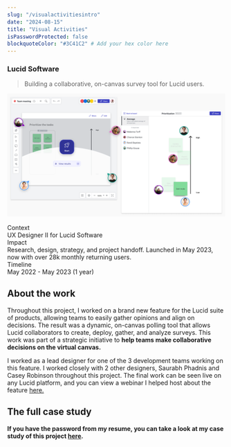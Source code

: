 ```yaml
---
slug: "/visualactivitiesintro"  
date: "2024-08-15"  
title: "Visual Activities"  
isPasswordProtected: false  
blockquoteColor: "#3C41C2" # Add your hex color here
---
```


### Lucid Software
> Building a collaborative, on-canvas survey tool for Lucid users.

![hero image of visual activities](../src/images/visualactivities/Splash.png)

<div class="info-container">
    <div class="info-block">
        <div class="info-title">Context</div>
        UX Designer II for Lucid Software
    </div>
    <div class="info-block">
        <div class="info-title">Impact</div>
        Research, design, strategy, and project handoff. Launched in May 2023, now with over 28k monthly returning users.
    </div>
    <div class="info-block">
        <div class="info-title">Timeline</div>
        May 2022 - May 2023 (1 year) 
    </div>
</div>

## About the work
Throughout this project, I worked on a brand new feature for the Lucid suite of products, allowing teams to easily gather opinions and align on decisions. The result was a dynamic, on-canvas polling tool that allows Lucid collaborators to create, deploy, gather, and analyze surveys. This work was part of a strategic initiative to **help teams make collaborative decisions on the virtual canvas.** 

I worked as a lead designer for one of the 3 development teams working on this feature. I worked closely with 2 other designers, Saurabh Phadnis and Casey Robinson throughout this project. The final work can be seen live on any Lucid platform, and you can view a webinar I helped host about the feature [here.](https://lucid.co/resources/webinars/use-cases-for-visual-activities-jan-2024)

## The full case study
**If you have the password from my resume, you can take a look at my case study of this project [here](/visualactivities#content).**